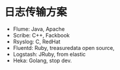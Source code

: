 # 日志传输方案

- Flume: Java, Apache
- Scribe: C++, Fackbook
- Rsyslog: C, RedHat
- Fluentd: Ruby, treasuredata open source, 
- Logstash: JRuby, from elastic
- Heka: Golang, stop dev.
